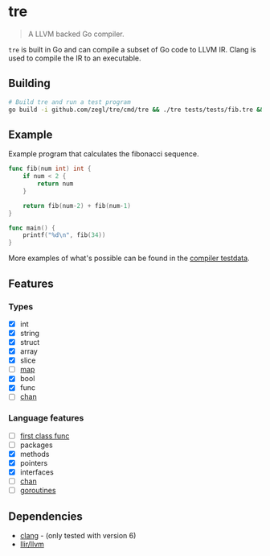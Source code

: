 # tre

> A LLVM backed Go compiler.

`tre` is built in Go and can compile a subset of Go code to LLVM IR. Clang is
used to compile the IR to an executable.

## Building 

```bash
# Build tre and run a test program
go build -i github.com/zegl/tre/cmd/tre && ./tre tests/tests/fib.tre && ./output-binary
```

## Example

Example program that calculates the fibonacci sequence.

```go
func fib(num int) int {
    if num < 2 {
        return num
    }

    return fib(num-2) + fib(num-1)
}

func main() {
    printf("%d\n", fib(34))
}
```

More examples of what's possible can be found in the [compiler testdata](https://github.com/zegl/tre/tree/master/compiler/testdata).

## Features

### Types

- [x] int
- [x] string
- [x] struct
- [x] array
- [x] slice
- [ ] [map](https://github.com/zegl/tre/issues/34)
- [x] bool
- [x] func
- [ ] [chan](https://github.com/zegl/tre/issues/78)

### Language features

- [ ] [first class func](https://github.com/zegl/tre/issues/36) 
- [ ] packages
- [x] methods
- [x] pointers
- [x] interfaces
- [ ] [chan](https://github.com/zegl/tre/issues/78)
- [ ] [goroutines](https://github.com/zegl/tre/issues/77)

## Dependencies

* [clang](https://clang.llvm.org/) - (only tested with version 6)
* [llir/llvm](https://github.com/llir/llvm)
